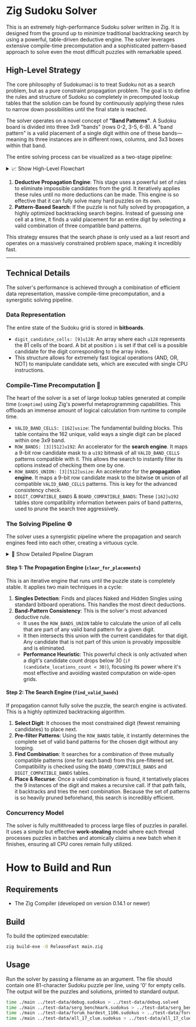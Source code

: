# Zig Sudoku Solver

This is an extremely high-performance Sudoku solver written in Zig. It is designed from the ground up to minimize traditional backtracking search by using a powerful, table-driven deductive engine. The solver leverages extensive compile-time precomputation and a sophisticated pattern-based approach to solve even the most difficult puzzles with remarkable speed.

## High-Level Strategy

The core philosophy of Sudokumaci is to treat Sudoku not as a search problem, but as a pure constraint propagation problem. The goal is to define the rules and structure of Sudoku so completely in precomputed lookup tables that the solution can be found by continuously applying these rules to narrow down possibilities until the final state is reached.

The solver operates on a novel concept of **"Band Patterns"**. A Sudoku board is divided into three 3x9 "bands" (rows 0-2, 3-5, 6-8). A "band pattern" is a valid placement of a single digit within one of these bands—meaning its three instances are in different rows, columns, and 3x3 boxes within that band.

The entire solving process can be visualized as a two-stage pipeline:

<details>
<summary>📈 Show High-Level Flowchart</summary>

```svg
<svg width="640" height="140" xmlns="[http://www.w3.org/2000/svg](http://www.w3.org/2000/svg)" font-family="monospace" font-size="14px">
    <style>
        .box { fill: #1a1a1a; stroke: #888; stroke-width: 1.5; rx: 5; }
        .arrow { fill: none; stroke: #4e8; stroke-width: 2; marker-end: url(#arrowhead); }
        .text { fill: #eee; text-anchor: middle; dominant-baseline: middle; }
        .subtext { fill: #999; text-anchor: middle; dominant-baseline: middle; font-size: 11px;}
    </style>
    <defs>
        <marker id="arrowhead" viewBox="0 0 10 10" refX="5" refY="5" markerWidth="6" markerHeight="6" orient="auto-start-reverse">
            <path d="M 0 0 L 10 5 L 0 10 z" fill="#4e8" />
        </marker>
    </defs>
    <rect x="10" y="40" width="120" height="60" class="box"/>
    <text x="70" y="70" class="text">Puzzle Input</text>
    <rect x="180" y="40" width="120" height="60" class="box"/>
    <text x="240" y="62" class="text">Propagation</text>
    <text x="240" y="82" class="subtext">(Deduction)</text>
    <rect x="350" y="40" width="120" height="60" class="box"/>
    <text x="410" y="62" class="text">Search</text>
    <text x="410" y="82" class="subtext">(If Needed)</text>
    <rect x="510" y="40" width="120" height="60" class="box"/>
    <text x="570" y="70" class="text">Solved Grid</text>
    <path d="M 130 70 H 170" class="arrow"/>
    <path d="M 300 70 H 340" class="arrow"/>
    <path d="M 470 70 H 500" class="arrow"/>
</svg>
```
</details>

1.  **Deductive Propagation Engine**: This stage uses a powerful set of rules to eliminate impossible candidates from the grid. It iteratively applies these rules until no more deductions can be made. This engine is so effective that it can fully solve many hard puzzles on its own.
2.  **Pattern-Based Search**: If the puzzle is not fully solved by propagation, a highly optimized backtracking search begins. Instead of guessing one cell at a time, it finds a valid placement for an entire digit by selecting a valid combination of three compatible band patterns.

This strategy ensures that the search phase is only used as a last resort and operates on a massively constrained problem space, making it incredibly fast.

***

## Technical Details

The solver's performance is achieved through a combination of efficient data representation, massive compile-time precomputation, and a synergistic solving pipeline.

### Data Representation

The entire state of the Sudoku grid is stored in **bitboards**.

* `digit_candidate_cells: [9]u128`: An array where each `u128` represents the 81 cells of the board. A bit at position `i` is set if that cell is a possible candidate for the digit corresponding to the array index.
* This structure allows for extremely fast logical operations (AND, OR, NOT) to manipulate candidate sets, which are executed with single CPU instructions.

### Compile-Time Precomputation 🧠

The heart of the solver is a set of large lookup tables generated at compile time (`comptime`) using Zig's powerful metaprogramming capabilities. This offloads an immense amount of logical calculation from runtime to compile time.

* `VALID_BAND_CELLS: [162]usize`: The fundamental building blocks. This table contains the 162 unique, valid ways a single digit can be placed within one 3x9 band.
* `ROW_BANDS: [3][512]u192`: An accelerator for the **search engine**. It maps a 9-bit row candidate mask to a `u192` bitmask of all `VALID_BAND_CELLS` patterns compatible with it. This allows the search to instantly filter its options instead of checking them one by one.
* `ROW_BANDS_UNION: [3][512]usize`: An accelerator for the **propagation engine**. It maps a 9-bit row candidate mask to the bitwise `OR` union of all compatible `VALID_BAND_CELLS` patterns. This is key for the advanced consistency check.
* `DIGIT_COMPATIBLE_BANDS` & `BOARD_COMPATIBLE_BANDS`: These `[162]u192` tables store compatibility information between pairs of band patterns, used to prune the search tree aggressively.

### The Solving Pipeline ⚙️

The solver uses a synergistic pipeline where the propagation and search engines feed into each other, creating a virtuous cycle.

<details>
<summary>🔧 Show Detailed Pipeline Diagram</summary>

```svg
<svg width="600" height="300" xmlns="[http://www.w3.org/2000/svg](http://www.w3.org/2000/svg)" font-family="monospace" font-size="14px">
    <style>
        .box { fill: #1a1a1a; stroke: #888; stroke-width: 1.5; rx: 5; }
        .prop_box { fill: #2a2a20; stroke: #b8860b; stroke-width: 1; rx: 3;}
        .search_box { fill: #1a2a1a; stroke: #4e8; stroke-width: 1; rx: 3;}
        .arrow { fill: none; stroke: #999; stroke-width: 2; marker-end: url(#arrowhead); }
        .arrow_strong { fill: none; stroke: #4e8; stroke-width: 2; marker-end: url(#arrowhead_strong); }
        .arrow_feedback { fill: none; stroke: #ff6347; stroke-width: 2; marker-end: url(#arrowhead_feedback); }
        .text { fill: #eee; text-anchor: middle; dominant-baseline: middle; }
        .subtext { fill: #999; text-anchor: middle; dominant-baseline: middle; font-size: 11px;}
        .title { fill: #ccc; text-anchor: middle; font-size: 16px; font-weight: bold;}
    </style>
    <defs>
        <marker id="arrowhead" viewBox="0 0 10 10" refX="5" refY="5" markerWidth="6" markerHeight="6" orient="auto-start-reverse"><path d="M 0 0 L 10 5 L 0 10 z" fill="#999" /></marker>
        <marker id="arrowhead_strong" viewBox="0 0 10 10" refX="5" refY="5" markerWidth="6" markerHeight="6" orient="auto-start-reverse"><path d="M 0 0 L 10 5 L 0 10 z" fill="#4e8" /></marker>
        <marker id="arrowhead_feedback" viewBox="0 0 10 10" refX="5" refY="5" markerWidth="6" markerHeight="6" orient="auto-start-reverse"><path d="M 0 0 L 10 5 L 0 10 z" fill="#ff6347" /></marker>
    </defs>

    <rect x="200" y="80" width="200" height="50" class="box"/>
    <text x="300" y="105" class="text">Candidate Bitboards</text>
    <text x="300" y="10" class="title">Solving Pipeline</text>

    <rect x="10" y="160" width="260" height="130" class="prop_box"/>
    <text x="140" y="175" class="text" style="fill: #d2b48c; font-weight: bold;">Propagation Engine</text>
    <text x="140" y="200" class="text">1. Singles (Naked/Hidden)</text>
    <text x="140" y="225" class="text">2. Band Consistency</text>
    <text x="140" y="250" class="subtext">(uses ROW_BANDS_UNION)</text>
    <text x="140" y="270" class="subtext">Heuristic: if popCount &lt; 30</text>

    <rect x="330" y="160" width="260" height="130" class="search_box"/>
    <text x="460" y="175" class="text" style="fill: #98fb98; font-weight: bold;">Search Engine</text>
    <text x="460" y="200" class="text">1. Select Digit (MCD)</text>
    <text x="460" y="225" class="text">2. Find Band Combo</text>
    <text x="460" y="250" class="subtext">(uses ROW_BANDS)</text>
    <text x="460" y="270" class="subtext">3. Place & Recurse</text>


    <path d="M 300 130 V 150" class="arrow"/>
    <path d="M 300 160 H 280" class="arrow"/>
    <path d="M 320 160 H 330" class="arrow"/>

    <path d="M 140 150 V 105 H 190" class="arrow_feedback"/>
    <text x="110" y="125" class="text" style="font-size:12px; fill:#ff6347;">Refine</text>

    <path d="M 460 290 V 320 H 140 V 290" class="arrow_strong" style="display:none;"/>
    <path d="M 460 290 c 0 40 -320 40 -320 0" class="arrow_strong" />
    <text x="300" y="315" class="text" style="font-size:12px; fill:#98fb98;">New Placement</text>
</svg>
```
</details>

#### **Step 1: The Propagation Engine (`clear_for_placements`)**

This is an iterative engine that runs until the puzzle state is completely stable. It applies two main techniques in a cycle:

1.  **Singles Detection**: Finds and places Naked and Hidden Singles using standard bitboard operations. This handles the most direct deductions.
2.  **Band-Pattern Consistency**: This is the solver's most advanced deductive rule.
    * It uses the `ROW_BANDS_UNION` table to calculate the union of all cells that are part of any valid band pattern for a given digit.
    * It then intersects this union with the current candidates for that digit. Any candidate that is not part of this union is provably impossible and is eliminated.
    * **Performance Heuristic**: This powerful check is only activated when a digit's candidate count drops below 30 (`if (candidate_locations_count < 30)`), focusing its power where it's most effective and avoiding wasted computation on wide-open grids.

#### **Step 2: The Search Engine (`find_valid_bands`)**

If propagation cannot fully solve the puzzle, the search engine is activated. This is a highly optimized backtracking algorithm.

1.  **Select Digit**: It chooses the most constrained digit (fewest remaining candidates) to place next.
2.  **Pre-filter Patterns**: Using the `ROW_BANDS` table, it instantly determines the complete set of valid band patterns for the chosen digit without any looping.
3.  **Find Combination**: It searches for a combination of three mutually compatible patterns (one for each band) from this pre-filtered set. Compatibility is checked using the `BOARD_COMPATIBLE_BANDS` and `DIGIT_COMPATIBLE_BANDS` tables.
4.  **Place & Recurse**: Once a valid combination is found, it tentatively places the 9 instances of the digit and makes a recursive call. If that path fails, it backtracks and tries the next combination. Because the set of patterns is so heavily pruned beforehand, this search is incredibly efficient.

### Concurrency Model

The solver is fully multithreaded to process large files of puzzles in parallel. It uses a simple but effective **work-stealing** model where each thread processes puzzles in batches and atomically claims a new batch when it finishes, ensuring all CPU cores remain fully utilized.

# How to Build and Run

## Requirements
- The Zig Compiler (developed on version 0.14.1 or newer)

## Build

To build the optimized executable:

```sh
zig build-exe -O ReleaseFast main.zig
```

## Usage

Run the solver by passing a filename as an argument. The file should contain one 81-character Sudoku puzzle per line, using '0' for empty cells. The output will be the puzzles and solutions, printed to standard output.

```sh
time ./main ../test-data/debug.sudokus > ../test-data/debug.solved
time ./main ../test-data/serg_benchmark.sudokus > ../test-data/serg_benchmark.solved
time ./main ../test-data/forum_hardest_1106.sudokus > ../test-data/forum_hardest_1106.solved
time ./main ../test-data/all_17_clue.sudokus > ../test-data/all_17_clue.solved
```
